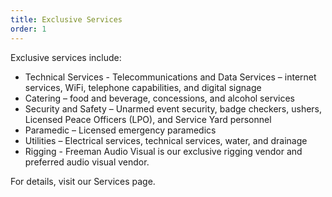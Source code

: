 ```yaml
---
title: Exclusive Services
order: 1
---
```


Exclusive services include:
						
- Technical Services - Telecommunications and Data Services – internet services, WiFi, telephone capabilities, and digital signage
- Catering – food and beverage, concessions, and alcohol services
- Security and Safety – Unarmed event security, badge checkers, ushers, Licensed Peace Officers (LPO), and Service Yard personnel	
- Paramedic – Licensed emergency paramedics
- Utilities – Electrical services, technical services, water, and drainage
- Rigging - Freeman Audio Visual is our exclusive rigging vendor and preferred audio visual vendor. 

For details, visit our Services page.
